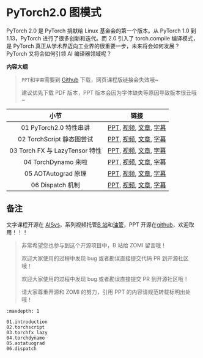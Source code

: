 # PyTorch2.0 图模式

PyTorch 2.0 是 PyTorch 捐献给 Linux 基金会的第一个版本。从 PyTorch 1.0 到 1.13，PyTorch 进行了很多创新和迭代。而 2.0 引入了 torch.compile 编译模式，是 PyTorch 真正从学术界迈向工业界的很重要一步，未来将会如何发展？PyTorch 又将会如何引领 AI 编译器领域呢？

**内容大纲**

> `PPT`和`字幕`需要到 [Github](https://github.com/chenzomi12/AISystem) 下载，网页课程版链接会失效哦~
>
> 建议优先下载 PDF 版本，PPT 版本会因为字体缺失等原因导致版本很丑哦~

| 小节 | 链接|
|:--:|:--:|
| 01 PyTorch2.0 特性串讲| [PPT](./01.introduction.pdf), [视频](https://www.bilibili.com/video/BV1p84y1675B/), [文章](./01.introduction.md), [字幕](./srt/01.srt) |
| 02 TorchScript 静态图尝试| [PPT](./02.torchscript.pdf), [视频](https://www.bilibili.com/video/BV1JV4y1P7gB/), [文章](./02.torchscript.md), [字幕](./srt/02.srt) |
| 03 Torch FX 与 LazyTensor 特性 | [PPT](./03.torchfx_lazy.pdf), [视频](https://www.bilibili.com/video/BV1944y1m7fU/), [文章](./03.torchfx_lazy.md), [字幕](./srt/03.srt) |
| 04 TorchDynamo 来啦 | [PPT](./04.torchdynamo.pdf), [视频](https://www.bilibili.com/video/BV1Hv4y1R7uc/), [文章](./04.torchdynamo.md), [字幕](./srt/04.srt) |
| 05 AOTAutograd 原理 | [PPT](./05.aotatuograd.pdf), [视频](https://www.bilibili.com/video/BV1Me4y1V7Ke/), [文章](./05.aotatuograd.md), [字幕](./srt/05.srt) |
| 06 Dispatch 机制| [PPT](./06.dispatch.pdf), [视频](https://www.bilibili.com/video/BV1L3411d7SM/), [文章](./06.dispatch.md), [字幕](./srt/06.srt) |

## 备注

文字课程开源在 [AISys](https://chenzomi12.github.io/)，系列视频托管[B 站](https://space.bilibili.com/517221395)和[油管](https://www.youtube.com/@ZOMI666/videos)，PPT 开源在[github](https://github.com/chenzomi12/AISystem)，欢迎取用！！！

> 非常希望您也参与到这个开源项目中，B 站给 ZOMI 留言哦！
> 
> 欢迎大家使用的过程中发现 bug 或者勘误直接提交代码 PR 到开源社区哦！
>
> 欢迎大家使用的过程中发现 bug 或者勘误直接提交 PR 到开源社区哦！
>
> 请大家尊重开源和 ZOMI 的努力，引用 PPT 的内容请规范转载标明出处哦！

```{toctree}
:maxdepth: 1

01.introduction
02.torchscript
03.torchfx_lazy
04.torchdynamo
05.aotatuograd
06.dispatch
```